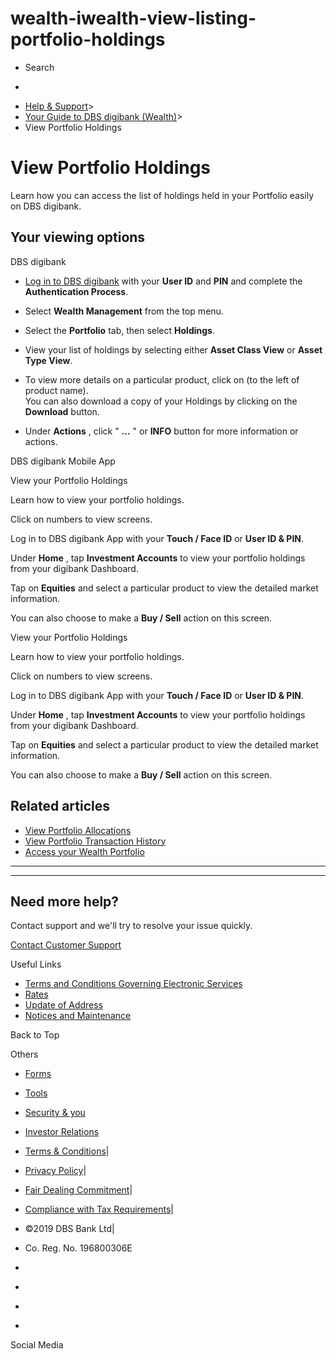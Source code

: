 # wealth-iwealth-view-listing-portfolio-holdings

[](https://www.dbs.com.sg)

  * Search 

  * 


[](https://www.dbs.com.sg/personal/default.page) [](https://www.dbs.com.sg/personal/support/wealth-iwealth-view-listing-portfolio-holdings.html)

  * [Help & Support](https://www.dbs.com.sg/personal/support/home.html)>
  * [Your Guide to DBS digibank (Wealth)](https://www.dbs.com.sg/personal/support/guide-iwealth.html)>
  * View Portfolio Holdings



# View Portfolio Holdings

Learn how you can access the list of holdings held in your Portfolio easily on DBS digibank.

  


## Your viewing options

DBS digibank

  * [Log in to DBS digibank](https://internet-banking.dbs.com.sg/iwealth) with your **User ID** and **PIN** and complete the **Authentication Process**.
  * Select **Wealth Management** from the top menu.
  * Select the **Portfolio** tab, then select **Holdings**.
  * View your list of holdings by selecting either **Asset Class View** or **Asset Type View**.
  * To view more details on a particular product, click on (to the left of product name).  
You can also download a copy of your Holdings by clicking on the **Download** button.  

  * Under **Actions** , click " **...** " or **INFO** button for more information or actions.  




DBS digibank Mobile App

  


View your Portfolio Holdings

Learn how to view your portfolio holdings.

Click on numbers to view screens.

Log in to DBS digibank App with your **Touch / Face ID** or **User ID & PIN**. 

Under **Home** , tap **Investment Accounts** to view your portfolio holdings from your digibank Dashboard.

Tap on **Equities** and select a particular product to view the detailed market information.

You can also choose to make a **Buy / Sell** action on this screen.

  
  


View your Portfolio Holdings

Learn how to view your portfolio holdings.

Click on numbers to view screens.

Log in to DBS digibank App with your **Touch / Face ID** or **User ID & PIN**. 

Under **Home** , tap **Investment Accounts** to view your portfolio holdings from your digibank Dashboard.

Tap on **Equities** and select a particular product to view the detailed market information.

You can also choose to make a **Buy / Sell** action on this screen.

## Related articles

  * [View Portfolio Allocations](https://www.dbs.com.sg/personal/support/wealth-iwealth-portfolio-allocations-view.html)
  * [View Portfolio Transaction History](https://www.dbs.com.sg/personal/support/wealth-iwealth-view-portfolio-transaction-history.html)
  * [Access your Wealth Portfolio](https://www.dbs.com.sg/personal/support/wealth-iwealth-access-portfolio-dashboard.html)



* * *

* * *

## Need more help?

Contact support and we'll try to resolve your issue quickly.

[Contact Customer Support](https://www.dbs.com.sg/personal/contact-us.page)

Useful Links

  * [Terms and Conditions Governing Electronic Services](https://www.dbs.com.sg/personal/deposits/terms-conditions-electronic-services.page)
  * [Rates](https://www.dbs.com.sg/personal/rates-online/default.page)
  * [Update of Address](https://www.dbs.com.sg/personal/deposits/update-address.page)
  * [Notices and Maintenance](https://www.dbs.com.sg/personal/deposits/maintenance-schedule.page)



Back to Top

Others

  * [Forms](https://www.dbs.com.sg/personal/forms/default.page)
  * [Tools](https://www.dbs.com.sg/personal/calculators/default.page)
  * [Security & you](https://www.dbs.com.sg/personal/deposits/security-and-you/default.page)
  * [Investor Relations](https://www.dbs.com/investor/default.page)



  * [Terms & Conditions](https://www.dbs.com/terms/default.page)|
  * [Privacy Policy](https://www.dbs.com/privacy/default.page)|
  * [Fair Dealing Commitment](https://www.dbs.com/fairdealing/default.page)|
  * [Compliance with Tax Requirements](https://www.dbs.com.sg/personal/compliance-tax-requirements/index.html)|
  * ©2019 DBS Bank Ltd|
  * Co. Reg. No. 196800306E



  * [](https://www.facebook.com/dbs.sg)
  * [](https://twitter.com/dbsbank)
  * [](https://www.linkedin.com/company/dbs-bank)
  * [](https://www.youtube.com/dbs)



Social Media
